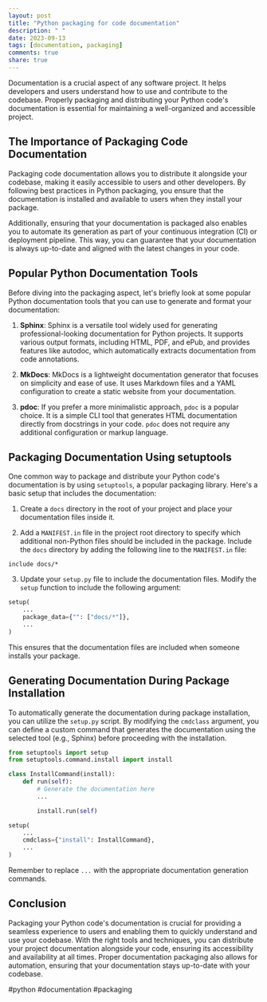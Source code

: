 ```yaml
---
layout: post
title: "Python packaging for code documentation"
description: " "
date: 2023-09-13
tags: [documentation, packaging]
comments: true
share: true
---
```


Documentation is a crucial aspect of any software project. It helps developers and users understand how to use and contribute to the codebase. Properly packaging and distributing your Python code's documentation is essential for maintaining a well-organized and accessible project.

## The Importance of Packaging Code Documentation

Packaging code documentation allows you to distribute it alongside your codebase, making it easily accessible to users and other developers. By following best practices in Python packaging, you ensure that the documentation is installed and available to users when they install your package.

Additionally, ensuring that your documentation is packaged also enables you to automate its generation as part of your continuous integration (CI) or deployment pipeline. This way, you can guarantee that your documentation is always up-to-date and aligned with the latest changes in your code.

## Popular Python Documentation Tools

Before diving into the packaging aspect, let's briefly look at some popular Python documentation tools that you can use to generate and format your documentation:

1. **Sphinx**: Sphinx is a versatile tool widely used for generating professional-looking documentation for Python projects. It supports various output formats, including HTML, PDF, and ePub, and provides features like autodoc, which automatically extracts documentation from code annotations.

2. **MkDocs**: MkDocs is a lightweight documentation generator that focuses on simplicity and ease of use. It uses Markdown files and a YAML configuration to create a static website from your documentation.

3. **pdoc**: If you prefer a more minimalistic approach, `pdoc` is a popular choice. It is a simple CLI tool that generates HTML documentation directly from docstrings in your code. `pdoc` does not require any additional configuration or markup language.

## Packaging Documentation Using setuptools

One common way to package and distribute your Python code's documentation is by using `setuptools`, a popular packaging library. Here's a basic setup that includes the documentation:

1. Create a `docs` directory in the root of your project and place your documentation files inside it.

2. Add a `MANIFEST.in` file in the project root directory to specify which additional non-Python files should be included in the package. Include the `docs` directory by adding the following line to the `MANIFEST.in` file:

```plaintext
include docs/*
```

3. Update your `setup.py` file to include the documentation files. Modify the `setup` function to include the following argument:

```python
setup(
    ...
    package_data={"": ["docs/*"]},
    ...
)
```

This ensures that the documentation files are included when someone installs your package.

## Generating Documentation During Package Installation

To automatically generate the documentation during package installation, you can utilize the `setup.py` script. By modifying the `cmdclass` argument, you can define a custom command that generates the documentation using the selected tool (e.g., Sphinx) before proceeding with the installation.

```python
from setuptools import setup
from setuptools.command.install import install

class InstallCommand(install):
    def run(self):
        # Generate the documentation here
        ...

        install.run(self)

setup(
    ...
    cmdclass={"install": InstallCommand},
    ...
)
```

Remember to replace `...` with the appropriate documentation generation commands.

## Conclusion

Packaging your Python code's documentation is crucial for providing a seamless experience to users and enabling them to quickly understand and use your codebase. With the right tools and techniques, you can distribute your project documentation alongside your code, ensuring its accessibility and availability at all times. Proper documentation packaging also allows for automation, ensuring that your documentation stays up-to-date with your codebase.

#python #documentation #packaging